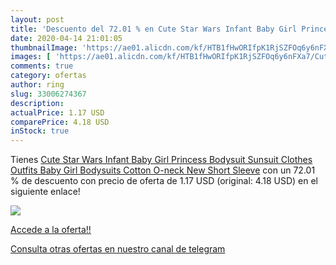 ```yaml
---
layout: post
title: 'Descuento del 72.01 % en Cute Star Wars Infant Baby Girl Princess'
date: 2020-04-14 21:01:05
thumbnailImage: 'https://ae01.alicdn.com/kf/HTB1fHwORIfpK1RjSZFOq6y6nFXa7/Cute-Star-Wars-Infant-Baby-Girl-Princess-Bodysuit-Sunsuit-Clothes-Outfits-Baby-Girl-Bodysuits-Cotton-O.jpg_350x350._SL200_.jpg'
images: [ 'https://ae01.alicdn.com/kf/HTB1fHwORIfpK1RjSZFOq6y6nFXa7/Cute-Star-Wars-Infant-Baby-Girl-Princess-Bodysuit-Sunsuit-Clothes-Outfits-Baby-Girl-Bodysuits-Cotton-O.jpg_350x350._SL200_.jpg' ]
comments: true
category: ofertas
author: ring
slug: 33006274367
description:
actualPrice: 1.17 USD
comparePrice: 4.18 USD
inStock: true
---
```


Tienes [Cute Star Wars Infant Baby Girl Princess Bodysuit Sunsuit Clothes Outfits Baby Girl Bodysuits Cotton O-neck New Short Sleeve](https://www.amazon.com/dp/33006274367/?tag=redken08-20) con un 72.01 % de descuento con precio de oferta de 1.17 USD (original: 4.18 USD) en el siguiente enlace!

[![](https://ae01.alicdn.com/kf/HTB1fHwORIfpK1RjSZFOq6y6nFXa7/Cute-Star-Wars-Infant-Baby-Girl-Princess-Bodysuit-Sunsuit-Clothes-Outfits-Baby-Girl-Bodysuits-Cotton-O.jpg_350x350._SL200_.jpg)](https://www.amazon.com/dp/33006274367/?tag=redken08-20)

[Accede a la oferta!!](https://www.amazon.com/dp/33006274367/?tag=redken08-20)

[Consulta otras ofertas en nuestro canal de telegram](https://t.me/s/ofertas25)
